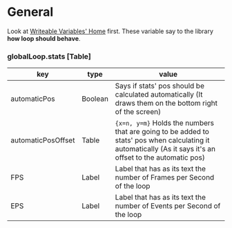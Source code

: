 # General

Look at [Writeable Variables' Home](index.md#general) first.
These variable say to the library **how loop should behave**.

### globalLoop.stats [Table]

| key                | type    | value                                                                                                                                                      |
| ------------------ | ------- | ---------------------------------------------------------------------------------------------------------------------------------------------------------- |
| automaticPos       | Boolean | Says if stats' pos should be calculated automatically (It draws them on the bottom right of the screen)                                                    |
| automaticPosOffset | Table   | `{x=n, y=m}` Holds the numbers that are going to be added to stats' pos when calculating it automatically (As it says it's an offset to the automatic pos) |
| FPS                | Label   | Label that has as its text the number of Frames per Second of the loop                                                                                     |
| EPS                | Label   | Label that has as its text the number of Events per Second of the loop                                                                                     |
